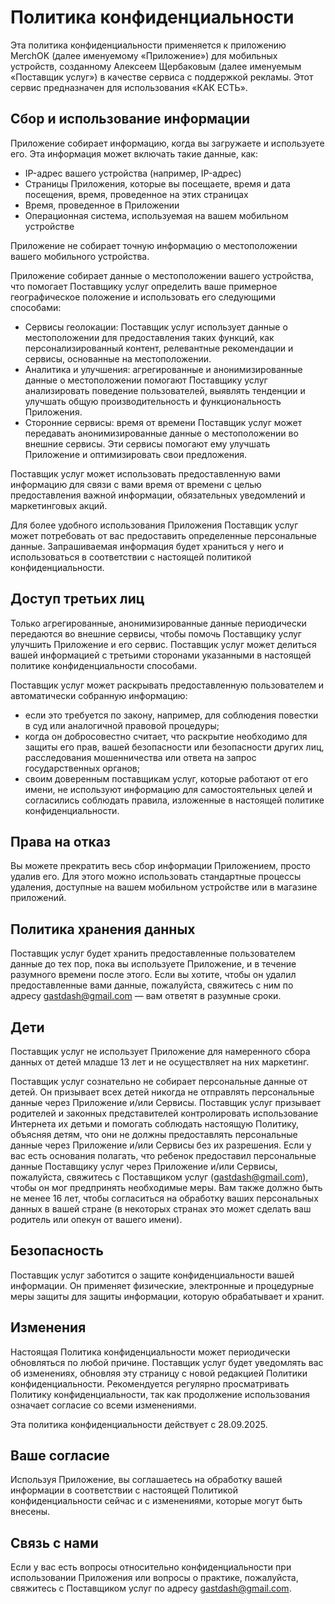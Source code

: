 # Политика конфиденциальности

Эта политика конфиденциальности применяется к приложению MerchOK (далее именуемому «Приложение») для мобильных устройств, созданному Алексеем Щербаковым (далее именуемым «Поставщик услуг») в качестве сервиса с поддержкой рекламы. Этот сервис предназначен для использования «КАК ЕСТЬ».

## Сбор и использование информации

Приложение собирает информацию, когда вы загружаете и используете его. Эта информация может включать такие данные, как:

*   IP-адрес вашего устройства (например, IP-адрес)
*   Страницы Приложения, которые вы посещаете, время и дата посещения, время, проведенное на этих страницах
*   Время, проведенное в Приложении
*   Операционная система, используемая на вашем мобильном устройстве

Приложение не собирает точную информацию о местоположении вашего мобильного устройства.

Приложение собирает данные о местоположении вашего устройства, что помогает Поставщику услуг определить ваше примерное географическое положение и использовать его следующими способами:

*   Сервисы геолокации: Поставщик услуг использует данные о местоположении для предоставления таких функций, как персонализированный контент, релевантные рекомендации и сервисы, основанные на местоположении.
*   Аналитика и улучшения: агрегированные и анонимизированные данные о местоположении помогают Поставщику услуг анализировать поведение пользователей, выявлять тенденции и улучшать общую производительность и функциональность Приложения.
*   Сторонние сервисы: время от времени Поставщик услуг может передавать анонимизированные данные о местоположении во внешние сервисы. Эти сервисы помогают ему улучшать Приложение и оптимизировать свои предложения.

Поставщик услуг может использовать предоставленную вами информацию для связи с вами время от времени с целью предоставления важной информации, обязательных уведомлений и маркетинговых акций.

Для более удобного использования Приложения Поставщик услуг может потребовать от вас предоставить определенные персональные данные. Запрашиваемая информация будет храниться у него и использоваться в соответствии с настоящей политикой конфиденциальности.

## Доступ третьих лиц

Только агрегированные, анонимизированные данные периодически передаются во внешние сервисы, чтобы помочь Поставщику услуг улучшить Приложение и его сервис. Поставщик услуг может делиться вашей информацией с третьими сторонами указанными в настоящей политике конфиденциальности способами.

Поставщик услуг может раскрывать предоставленную пользователем и автоматически собранную информацию:

*   если это требуется по закону, например, для соблюдения повестки в суд или аналогичной правовой процедуры;
*   когда он добросовестно считает, что раскрытие необходимо для защиты его прав, вашей безопасности или безопасности других лиц, расследования мошенничества или ответа на запрос государственных органов;
*   своим доверенным поставщикам услуг, которые работают от его имени, не используют информацию для самостоятельных целей и согласились соблюдать правила, изложенные в настоящей политике конфиденциальности.

## Права на отказ

Вы можете прекратить весь сбор информации Приложением, просто удалив его. Для этого можно использовать стандартные процессы удаления, доступные на вашем мобильном устройстве или в магазине приложений.

## Политика хранения данных

Поставщик услуг будет хранить предоставленные пользователем данные до тех пор, пока вы используете Приложение, и в течение разумного времени после этого. Если вы хотите, чтобы он удалил предоставленные вами данные, пожалуйста, свяжитесь с ним по адресу gastdash@gmail.com — вам ответят в разумные сроки.

## Дети

Поставщик услуг не использует Приложение для намеренного сбора данных от детей младше 13 лет и не осуществляет на них маркетинг.

Поставщик услуг сознательно не собирает персональные данные от детей. Он призывает всех детей никогда не отправлять персональные данные через Приложение и/или Сервисы. Поставщик услуг призывает родителей и законных представителей контролировать использование Интернета их детьми и помогать соблюдать настоящую Политику, объясняя детям, что они не должны предоставлять персональные данные через Приложение и/или Сервисы без их разрешения. Если у вас есть основания полагать, что ребенок предоставил персональные данные Поставщику услуг через Приложение и/или Сервисы, пожалуйста, свяжитесь с Поставщиком услуг (gastdash@gmail.com), чтобы он мог предпринять необходимые меры. Вам также должно быть не менее 16 лет, чтобы согласиться на обработку ваших персональных данных в вашей стране (в некоторых странах это может сделать ваш родитель или опекун от вашего имени).

## Безопасность

Поставщик услуг заботится о защите конфиденциальности вашей информации. Он применяет физические, электронные и процедурные меры защиты для защиты информации, которую обрабатывает и хранит.

## Изменения

Настоящая Политика конфиденциальности может периодически обновляться по любой причине. Поставщик услуг будет уведомлять вас об изменениях, обновляя эту страницу с новой редакцией Политики конфиденциальности. Рекомендуется регулярно просматривать Политику конфиденциальности, так как продолжение использования означает согласие со всеми изменениями.

Эта политика конфиденциальности действует с 28.09.2025.

## Ваше согласие

Используя Приложение, вы соглашаетесь на обработку вашей информации в соответствии с настоящей Политикой конфиденциальности сейчас и с изменениями, которые могут быть внесены.

## Связь с нами

Если у вас есть вопросы относительно конфиденциальности при использовании Приложения или вопросы о практике, пожалуйста, свяжитесь с Поставщиком услуг по адресу gastdash@gmail.com.
